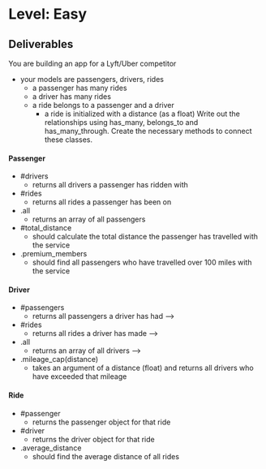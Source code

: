 # Level: Easy

## Deliverables
You are building an app for a Lyft/Uber competitor
- your models are passengers, drivers, rides
  - a passenger has many rides
  - a driver has many rides
  - a ride belongs to a passenger and a driver
    - a ride is initialized with a distance (as a float)
Write out the relationships using has_many, belongs_to and has_many_through. Create the necessary methods to connect these classes.

#### Passenger
- #drivers
  - returns all drivers a passenger has ridden with
- #rides
  - returns all rides a passenger has been on
- .all
  - returns an array of all passengers
- #total_distance
  - should calculate the total distance the passenger has travelled with the service
- .premium_members
  - should find all passengers who have travelled over 100 miles with the service

#### Driver
- #passengers
  - returns all passengers a driver has had -->
- #rides
  - returns all rides a driver has made -->
- .all
  - returns an array of all drivers -->
- .mileage_cap(distance)
  - takes an argument of a distance (float) and returns all drivers who have exceeded that mileage

#### Ride
- #passenger
  - returns the passenger object for that ride
- #driver
  - returns the driver object for that ride
- .average_distance
  - should find the average distance of all rides
